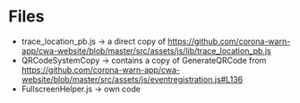 # Files
* trace_location_pb.js -> a direct copy of https://github.com/corona-warn-app/cwa-website/blob/master/src/assets/js/lib/trace_location_pb.js
* QRCodeSystemCopy -> contains a copy of GenerateQRCode from https://github.com/corona-warn-app/cwa-website/blob/master/src/assets/js/eventregistration.js#L136
* FullscreenHelper.js -> own code